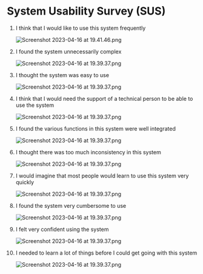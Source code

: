# System Usability Survey (SUS)

1. I think that I would like to use this system frequently
    
    ![Screenshot 2023-04-16 at 19.41.46.png](System%20Usability%20Survey%20(SUS)%20f7379238599648e199f8e46e2bdf10ce/Screenshot_2023-04-16_at_19.41.46.png)
    
2. I found the system unnecessarily complex
    
    ![Screenshot 2023-04-16 at 19.39.37.png](System%20Usability%20Survey%20(SUS)%20f7379238599648e199f8e46e2bdf10ce/Screenshot_2023-04-16_at_19.39.37.png)
    
3. I thought the system was easy to use
    
    ![Screenshot 2023-04-16 at 19.39.37.png](System%20Usability%20Survey%20(SUS)%20f7379238599648e199f8e46e2bdf10ce/Screenshot_2023-04-16_at_19.39.37.png)
    
4. I think that I would need the support of a technical person to be able to use the system
    
    ![Screenshot 2023-04-16 at 19.39.37.png](System%20Usability%20Survey%20(SUS)%20f7379238599648e199f8e46e2bdf10ce/Screenshot_2023-04-16_at_19.39.37.png)
    
5. I found the various functions in this system were well integrated
    
    ![Screenshot 2023-04-16 at 19.39.37.png](System%20Usability%20Survey%20(SUS)%20f7379238599648e199f8e46e2bdf10ce/Screenshot_2023-04-16_at_19.39.37.png)
    
6. I thought there was too much inconsistency in this system
    
    ![Screenshot 2023-04-16 at 19.39.37.png](System%20Usability%20Survey%20(SUS)%20f7379238599648e199f8e46e2bdf10ce/Screenshot_2023-04-16_at_19.39.37.png)
    
7. I would imagine that most people would learn to use this system very quickly
    
    ![Screenshot 2023-04-16 at 19.39.37.png](System%20Usability%20Survey%20(SUS)%20f7379238599648e199f8e46e2bdf10ce/Screenshot_2023-04-16_at_19.39.37.png)
    
8. I found the system very cumbersome to use
    
    ![Screenshot 2023-04-16 at 19.39.37.png](System%20Usability%20Survey%20(SUS)%20f7379238599648e199f8e46e2bdf10ce/Screenshot_2023-04-16_at_19.39.37.png)
    
9. I felt very confident using the system
    
    ![Screenshot 2023-04-16 at 19.39.37.png](System%20Usability%20Survey%20(SUS)%20f7379238599648e199f8e46e2bdf10ce/Screenshot_2023-04-16_at_19.39.37.png)
    
10. I needed to learn a lot of things before I could get going with this system
    
    ![Screenshot 2023-04-16 at 19.39.37.png](System%20Usability%20Survey%20(SUS)%20f7379238599648e199f8e46e2bdf10ce/Screenshot_2023-04-16_at_19.39.37.png)
